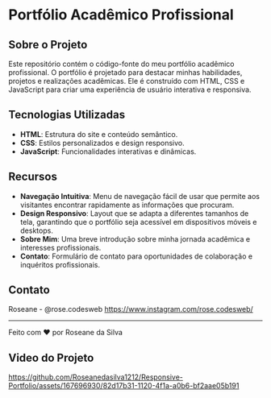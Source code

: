 
# Portfólio Acadêmico Profissional

## Sobre o Projeto

Este repositório contém o código-fonte do meu portfólio acadêmico profissional. O portfólio é projetado para destacar minhas habilidades, projetos e realizações acadêmicas. Ele é construído com HTML, CSS e JavaScript para criar uma experiência de usuário interativa e responsiva.

## Tecnologias Utilizadas

- **HTML**: Estrutura do site e conteúdo semântico.
- **CSS**: Estilos personalizados e design responsivo.
- **JavaScript**: Funcionalidades interativas e dinâmicas.

## Recursos

- **Navegação Intuitiva**: Menu de navegação fácil de usar que permite aos visitantes encontrar rapidamente as informações que procuram.
- **Design Responsivo**: Layout que se adapta a diferentes tamanhos de tela, garantindo que o portfólio seja acessível em dispositivos móveis e desktops.
- **Sobre Mim**: Uma breve introdução sobre minha jornada acadêmica e interesses profissionais.
- **Contato**: Formulário de contato para oportunidades de colaboração e inquéritos profissionais.


## Contato

Roseane - @rose.codesweb https://www.instagram.com/rose.codesweb/


---

Feito com ❤️ por Roseane da Silva


## Video do Projeto

https://github.com/Roseanedasilva1212/Responsive-Portfolio/assets/167696930/82d17b31-1120-4f1a-a0b6-bf2aae05b191


